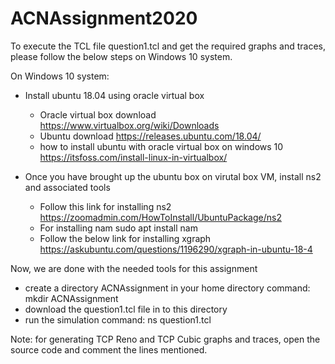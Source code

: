 # ACNAssignment2020
To execute the TCL file question1.tcl and get the required graphs and traces, please follow the below steps on Windows 10 system.

On Windows 10 system:

- Install ubuntu 18.04 using oracle virtual box
    - Oracle virtual box download
      https://www.virtualbox.org/wiki/Downloads
    - Ubuntu download
      https://releases.ubuntu.com/18.04/
    - how to install ubuntu with oracle virtual box on windows 10
      https://itsfoss.com/install-linux-in-virtualbox/
  
 - Once you have brought up the ubuntu box on virutal box VM, install ns2 and associated tools
    - Follow this link for installing ns2
      https://zoomadmin.com/HowToInstall/UbuntuPackage/ns2
    - For installing nam
      sudo apt install nam
    - Follow the below link for installing xgraph
      https://askubuntu.com/questions/1196290/xgraph-in-ubuntu-18-4
      
 Now, we are done with the needed tools for this assignment
 
 - create a directory ACNAssignment in your home directory
   command: mkdir ACNAssignment
 - download the question1.tcl file in to this directory
 - run the simulation
   command: ns question1.tcl
   
Note: for generating TCP Reno and TCP Cubic graphs and traces, open the source code and comment the lines mentioned.
      
